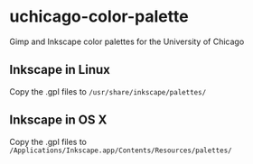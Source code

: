 # uchicago-color-palette
Gimp and Inkscape color palettes for the University of Chicago

## Inkscape in Linux
Copy the .gpl files to `/usr/share/inkscape/palettes/`
## Inkscape in OS X
Copy the .gpl files to `/Applications/Inkscape.app/Contents/Resources/palettes/`
